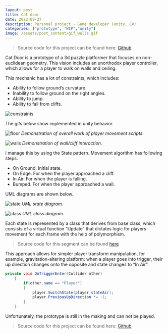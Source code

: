 ```yaml
---
layout: post
title: Cat door
date: 2022-09-27
description: Personal project - Game developer (Unity, C#)
categories: ["prototype", "WIP","unity"]
image: /assets/post_content/gif_walls.gif
---
```


> Source code for this project can be found here: [Github](https://github.com/SillyTinyBird/catdoor)

Cat Door is a prototype of a 3d puzzle platformer that focuses on non-euclidean geometry. This vision includes an unorthodox player controller, which allows for a player to walk on walls and ceiling. 

This mechanic has a lot of constraints, which includes:

- Ability to follow ground’s curvature.
- Inability to follow ground on the right angles.
- Ability to jump.
- Ability to fall from cliffs.

![constraints]({{site.baseurl}}/assets/post_content/constraints.png)

The gifs below show implemented in unity behavior. 

![floor]({{site.baseurl}}/assets/post_content/gif_floor.gif)
_Demonstration of overall work of player movement scripts._

![walls]({{site.baseurl}}/assets/post_content/gif_walls.gif)
_Demonstration of wall/cliff interaction._

I manage this by using the State pattern. Movement algorithm has following steps:

- On Ground. Initial state.
- On Edge. For when the player approached a cliff.
- In Air. For when the player is falling.
- Bumped. For when the player approached a wall.

UML diagrams are shown below.

![state]({{site.baseurl}}/assets/post_content/CatDoor_State_Machine_State.png)
_UML state diagram._

![class]({{site.baseurl}}/assets/post_content/CatDoor_State_Machine_Class.png)
_UML class diagram._


Each state is represented by a class that derives from base class, which consists of a virtual function “Update” that dictates logic for players movement for each frame with the help of polymorphism.

>Source code for this segment can be found [here](https://github.com/SillyTinyBird/catdoor/tree/master/Assets/Scripts/State%20Machine)

This approach allows for simpler player transform manipulation, for example, gravitation-altering platform: when a player goes into trigger, their up direction changes onto the opposite and state changes to “In Air”.

```csharp
private void OnTriggerEnter(Collider other)
    {
        if(other.name == "Player")
        {
            player.SwitchState(player.stateAir);
            player.PreviousUpDirection *= -1;
        }
    }
```

Unfortunately, the prototype is still in the making and can not be played.

> Source code for this project can be found here: [Github](https://github.com/SillyTinyBird/catdoor)